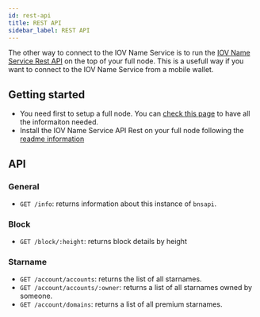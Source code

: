 ```yaml
---
id: rest-api
title: REST API
sidebar_label: REST API
---
```


The other way to connect to the IOV Name Service is to run the [IOV Name Service Rest API](https://github.com/iov-one/bns/tree/master/cmd/bnsapi) on the top of your full node. This is a usefull way if you want to connect to the IOV Name Service from a mobile wallet.

## Getting started

- You need first to setup a full node. You can [check this page](/docs/iov-name-service/validator/setup) to have all the informaiton needed.
- Install the IOV Name Service API Rest on your full node following the [readme information](https://github.com/iov-one/bns/tree/master/cmd/bnsapi)

## API

### General

- `GET /info`: returns information about this instance of `bnsapi`.

### Block

- `GET /block/:height`: returns block details by height

### Starname

- `GET /account/accounts`: returns the list of all starnames.
- `GET /account/accounts/:owner`: returns a list of all starnames owned by someone.
- `GET /account/domains`: returns a list of all premium starnames.